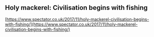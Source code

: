 ## Holy mackerel: Civilisation begins with fishing
  
  [https://www.spectator.co.uk/2017/11/holy-mackerel-civilisation-begins-with-fishing/](https://www.spectator.co.uk/2017/11/holy-mackerel-civilisation-begins-with-fishing/)